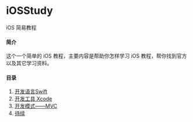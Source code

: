 # iOSStudy
iOS 简易教程

#### 简介
这个一个简单的 iOS 教程，主要内容是帮助你怎样学习 iOS 教程，帮你找到官方以及其它学习资料。

#### 目录
1. [开发语言Swift]()
2. [开发工具 Xcode]()
3. [开发模式——MVC]()
4. [待续]()
